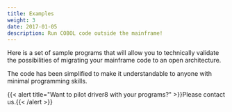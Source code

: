 ```yaml
---
title: Examples
weight: 3
date: 2017-01-05
description: Run COBOL code outside the mainframe!
---
```


Here is a set of sample programs that will allow you to technically validate the possibilities of migrating your mainframe code to an open architecture.

The code has been simplified to make it understandable to anyone with minimal programming skills.


{{< alert title="Want to pilot driver8 with your programs?" >}}Please contact us.{{< /alert >}}


